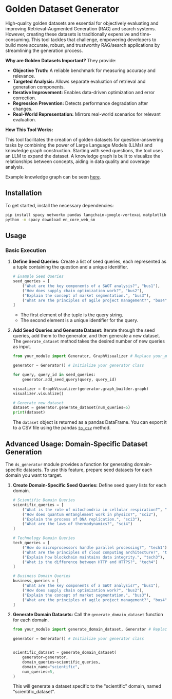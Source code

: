 # Golden Dataset Generator

High-quality golden datasets are essential for objectively evaluating and improving Retrieval-Augmented Generation (RAG) and search systems.  However, creating these datasets is traditionally expensive and time-consuming. This tool tackles that challenge, empowering developers to build more accurate, robust, and trustworthy RAG/search applications by streamlining the generation process.

**Why are Golden Datasets Important?** They provide:

*   **Objective Truth:** A reliable benchmark for measuring accuracy and relevance.
*   **Targeted Analysis:** Allows separate evaluation of retrieval and generation components.
*   **Iterative Improvement:** Enables data-driven optimization and error correction.
*   **Regression Prevention:** Detects performance degradation after changes.
*   **Real-World Representation:** Mirrors real-world scenarios for relevant evaluation.

**How This Tool Works:**

This tool facilitates the creation of golden datasets for question-answering tasks by combining the power of Large Language Models (LLMs) and knowledge graph construction. Starting with seed questions, the tool uses an LLM to expand the dataset.  A knowledge graph is built to visualize the relationships between concepts, aiding in data quality and coverage analysis.

Example knowledge graph can be seen [here](https://github.com/hselbie/golden_dataset_gen/blob/main/generated_datasets/general_.png).

## Installation

To get started, install the necessary dependencies:

```bash
pip install spacy networkx pandas langchain-google-vertexai matplotlib
python -m spacy download en_core_web_sm
```

## Usage

### Basic Execution

1.  **Define Seed Queries:** Create a list of seed queries, each represented as a tuple containing the question and a unique identifier.

    ```python
    # Example Seed Queries
    seed_queries = [
        ("What are the key components of a SWOT analysis?", "bus1"),
        ("How does supply chain optimization work?", "bus2"),
        ("Explain the concept of market segmentation.", "bus3"),
        ("What are the principles of agile project management?", "bus4")
    ]
    ```

    *   The first element of the tuple is the query string.
    *   The second element is a unique identifier for the query.

2.  **Add Seed Queries and Generate Dataset:** Iterate through the seed queries, add them to the generator, and then generate a new dataset.  The `generate_dataset` method takes the desired number of new queries as input.

    ```python
    from your_module import Generator, GraphVisualizer # Replace your_module

    generator = Generator() # Initialize your generator class

    for query, query_id in seed_queries:
        generator.add_seed_query(query, query_id)

    visualizer = GraphVisualizer(generator.graph_builder.graph)
    visualizer.visualize()

    # Generate new dataset
    dataset = generator.generate_dataset(num_queries=5)
    print(dataset)
    ```

    The `dataset` object is returned as a pandas DataFrame.  You can export it to a CSV file using the pandas [`to_csv`](https://pandas.pydata.org/docs/reference/api/pandas.DataFrame.to_csv.html) method.

## Advanced Usage: Domain-Specific Dataset Generation

The `ds_generator` module provides a function for generating domain-specific datasets. To use this feature, prepare seed datasets for each domain you want to target.

1.  **Create Domain-Specific Seed Queries:**  Define seed query lists for each domain.

    ```python
    # Scientific Domain Queries
    scientific_queries = [
        ("What is the role of mitochondria in cellular respiration?", "sci1"),
        ("How does quantum entanglement work in physics?", "sci2"),
        ("Explain the process of DNA replication.", "sci3"),
        ("What are the laws of thermodynamics?", "sci4")
    ]

    # Technology Domain Queries
    tech_queries = [
        ("How do microprocessors handle parallel processing?", "tech1"),
        ("What are the principles of cloud computing architecture?", "tech2"),
        ("Explain how blockchain maintains data integrity.", "tech3"),
        ("What is the difference between HTTP and HTTPS?", "tech4")
    ]

    # Business Domain Queries
    business_queries = [
        ("What are the key components of a SWOT analysis?", "bus1"),
        ("How does supply chain optimization work?", "bus2"),
        ("Explain the concept of market segmentation.", "bus3"),
        ("What are the principles of agile project management?", "bus4")
    ]
    ```

2.  **Generate Domain Datasets:** Call the `generate_domain_dataset` function for each domain.

    ```python
    from your_module import generate_domain_dataset, Generator # Replace your_module

    generator = Generator() # Initialize your generator class


    scientific_dataset = generate_domain_dataset(
        generator=generator,
        domain_queries=scientific_queries,
        domain_name="scientific",
        num_queries=5,
    )
    ```

    This will generate a dataset specific to the "scientific" domain, named "scientific_dataset".

